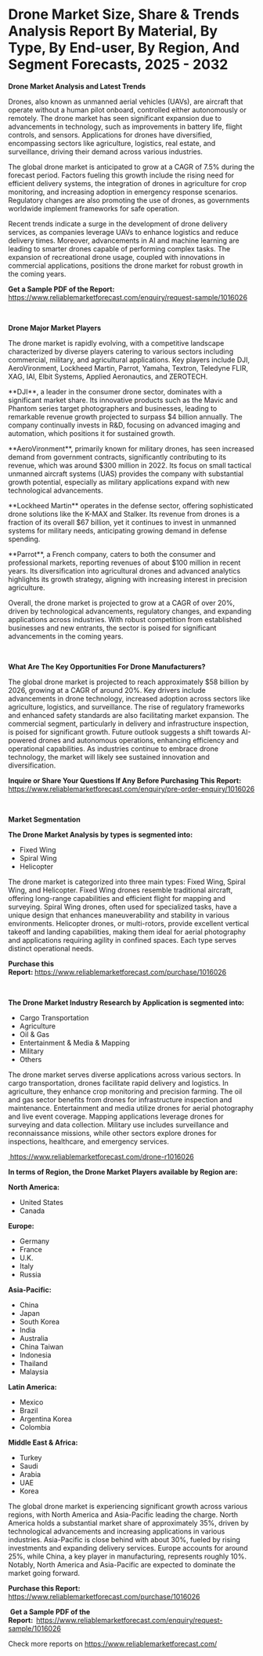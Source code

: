 <p><h1>Drone Market Size, Share & Trends Analysis Report By Material, By Type, By End-user, By Region, And Segment Forecasts, 2025 - 2032</h1></p><p><strong>Drone Market Analysis and Latest Trends</strong></p>
<p><p>Drones, also known as unmanned aerial vehicles (UAVs), are aircraft that operate without a human pilot onboard, controlled either autonomously or remotely. The drone market has seen significant expansion due to advancements in technology, such as improvements in battery life, flight controls, and sensors. Applications for drones have diversified, encompassing sectors like agriculture, logistics, real estate, and surveillance, driving their demand across various industries.</p><p>The global drone market is anticipated to grow at a CAGR of 7.5% during the forecast period. Factors fueling this growth include the rising need for efficient delivery systems, the integration of drones in agriculture for crop monitoring, and increasing adoption in emergency response scenarios. Regulatory changes are also promoting the use of drones, as governments worldwide implement frameworks for safe operation.</p><p>Recent trends indicate a surge in the development of drone delivery services, as companies leverage UAVs to enhance logistics and reduce delivery times. Moreover, advancements in AI and machine learning are leading to smarter drones capable of performing complex tasks. The expansion of recreational drone usage, coupled with innovations in commercial applications, positions the drone market for robust growth in the coming years.</p></p>
<p><strong>Get a Sample PDF of the Report:&nbsp;</strong> <a href="https://www.reliablemarketforecast.com/enquiry/request-sample/1016026?utm_campaign=3521&utm_medium=2&utm_source=Github&utm_content=ia&utm_term=08042025&utm_id=drone">https://www.reliablemarketforecast.com/enquiry/request-sample/1016026</a></p>
<p>&nbsp;</p>
<p><strong>Drone Major Market Players</strong></p>
<p><p>The drone market is rapidly evolving, with a competitive landscape characterized by diverse players catering to various sectors including commercial, military, and agricultural applications. Key players include DJI, AeroVironment, Lockheed Martin, Parrot, Yamaha, Textron, Teledyne FLIR, XAG, IAI, Elbit Systems, Applied Aeronautics, and ZEROTECH.</p><p>**DJI**, a leader in the consumer drone sector, dominates with a significant market share. Its innovative products such as the Mavic and Phantom series target photographers and businesses, leading to remarkable revenue growth projected to surpass $4 billion annually. The company continually invests in R&D, focusing on advanced imaging and automation, which positions it for sustained growth.</p><p>**AeroVironment**, primarily known for military drones, has seen increased demand from government contracts, significantly contributing to its revenue, which was around $300 million in 2022. Its focus on small tactical unmanned aircraft systems (UAS) provides the company with substantial growth potential, especially as military applications expand with new technological advancements.</p><p>**Lockheed Martin** operates in the defense sector, offering sophisticated drone solutions like the K-MAX and Stalker. Its revenue from drones is a fraction of its overall $67 billion, yet it continues to invest in unmanned systems for military needs, anticipating growing demand in defense spending.</p><p>**Parrot**, a French company, caters to both the consumer and professional markets, reporting revenues of about $100 million in recent years. Its diversification into agricultural drones and advanced analytics highlights its growth strategy, aligning with increasing interest in precision agriculture.</p><p>Overall, the drone market is projected to grow at a CAGR of over 20%, driven by technological advancements, regulatory changes, and expanding applications across industries. With robust competition from established businesses and new entrants, the sector is poised for significant advancements in the coming years.</p></p>
<p>&nbsp;</p>
<p><strong>What Are The Key Opportunities For Drone Manufacturers?</strong></p>
<p><p>The global drone market is projected to reach approximately $58 billion by 2026, growing at a CAGR of around 20%. Key drivers include advancements in drone technology, increased adoption across sectors like agriculture, logistics, and surveillance. The rise of regulatory frameworks and enhanced safety standards are also facilitating market expansion. The commercial segment, particularly in delivery and infrastructure inspection, is poised for significant growth. Future outlook suggests a shift towards AI-powered drones and autonomous operations, enhancing efficiency and operational capabilities. As industries continue to embrace drone technology, the market will likely see sustained innovation and diversification.</p></p>
<p><strong>Inquire or Share Your Questions If Any Before Purchasing This Report:</strong> <a href="https://www.reliablemarketforecast.com/enquiry/pre-order-enquiry/1016026?utm_campaign=3521&utm_medium=2&utm_source=Github&utm_content=ia&utm_term=08042025&utm_id=drone">https://www.reliablemarketforecast.com/enquiry/pre-order-enquiry/1016026</a></p>
<p>&nbsp;</p>
<p><strong>Market Segmentation</strong></p>
<p><strong>The Drone Market Analysis by types is segmented into:</strong></p>
<p><ul><li>Fixed Wing</li><li>Spiral Wing</li><li>Helicopter</li></ul></p>
<p><p>The drone market is categorized into three main types: Fixed Wing, Spiral Wing, and Helicopter. Fixed Wing drones resemble traditional aircraft, offering long-range capabilities and efficient flight for mapping and surveying. Spiral Wing drones, often used for specialized tasks, have a unique design that enhances maneuverability and stability in various environments. Helicopter drones, or multi-rotors, provide excellent vertical takeoff and landing capabilities, making them ideal for aerial photography and applications requiring agility in confined spaces. Each type serves distinct operational needs.</p></p>
<p><strong>Purchase this Report:&nbsp;</strong><a href="https://www.reliablemarketforecast.com/purchase/1016026?utm_campaign=3521&utm_medium=2&utm_source=Github&utm_content=ia&utm_term=08042025&utm_id=drone">https://www.reliablemarketforecast.com/purchase/1016026</a></p>
<p>&nbsp;</p>
<p><strong>The Drone Market Industry Research by Application is segmented into:</strong></p>
<p><ul><li>Cargo Transportation</li><li>Agriculture</li><li>Oil & Gas</li><li>Entertainment & Media & Mapping</li><li>Military</li><li>Others</li></ul></p>
<p><p>The drone market serves diverse applications across various sectors. In cargo transportation, drones facilitate rapid delivery and logistics. In agriculture, they enhance crop monitoring and precision farming. The oil and gas sector benefits from drones for infrastructure inspection and maintenance. Entertainment and media utilize drones for aerial photography and live event coverage. Mapping applications leverage drones for surveying and data collection. Military use includes surveillance and reconnaissance missions, while other sectors explore drones for inspections, healthcare, and emergency services.</p></p>
<p><a href="https://www.reliablemarketforecast.com/drone-r1016026?utm_campaign=3521&utm_medium=2&utm_source=Github&utm_content=ia&utm_term=08042025&utm_id=drone">&nbsp;https://www.reliablemarketforecast.com/drone-r1016026</a></p>
<p><strong>In terms of Region, the Drone Market Players available by Region are:</strong></p>
<p>
    <p> <strong> North America: </strong>
        <ul>
            <li>United States</li>
            <li>Canada</li>
        </ul>
        </p> 
    <p> <strong> Europe: </strong>
        <ul>
            <li>Germany</li>
            <li>France</li>
            <li>U.K.</li>
            <li>Italy</li>
            <li>Russia</li>
        </ul>
        </p> 
    <p> <strong> Asia-Pacific: </strong>
        <ul>
            <li>China</li>
            <li>Japan</li>
            <li>South Korea</li>
            <li>India</li>
            <li>Australia</li>
            <li>China Taiwan</li>
            <li>Indonesia</li>
            <li>Thailand</li>
            <li>Malaysia</li>
        </ul>
        </p> 
    <p> <strong> Latin America: </strong>
        <ul>
            <li>Mexico</li>
            <li>Brazil</li>
            <li>Argentina Korea</li>
            <li>Colombia</li>
        </ul>
        </p> 
    <p> <strong> Middle East & Africa: </strong>
        <ul>
            <li>Turkey</li>
            <li>Saudi</li>
            <li>Arabia</li>
            <li>UAE</li>
            <li>Korea</li>
        </ul>
    </p>
    </p>
<p><p>The global drone market is experiencing significant growth across various regions, with North America and Asia-Pacific leading the charge. North America holds a substantial market share of approximately 35%, driven by technological advancements and increasing applications in various industries. Asia-Pacific is close behind with about 30%, fueled by rising investments and expanding delivery services. Europe accounts for around 25%, while China, a key player in manufacturing, represents roughly 10%. Notably, North America and Asia-Pacific are expected to dominate the market going forward.</p></p>
<p><strong>Purchase this Report: </strong><a href="https://www.reliablemarketforecast.com/purchase/1016026?utm_campaign=3521&utm_medium=2&utm_source=Github&utm_content=ia&utm_term=08042025&utm_id=drone">https://www.reliablemarketforecast.com/purchase/1016026</a></p>
<p>&nbsp;<strong>Get a Sample PDF of the Report:&nbsp;&nbsp;</strong><a href="https://www.reliablemarketforecast.com/enquiry/request-sample/1016026?utm_campaign=3521&utm_medium=2&utm_source=Github&utm_content=ia&utm_term=08042025&utm_id=drone">https://www.reliablemarketforecast.com/enquiry/request-sample/1016026</a></p>
<p><strong></strong></p>
<p>Check more reports on <a href="https://www.reliablemarketforecast.com/?utm_campaign=3521&utm_medium=2&utm_source=Github&utm_content=ia&utm_term=08042025&utm_id=drone">https://www.reliablemarketforecast.com/</a></p>